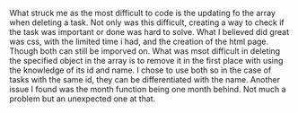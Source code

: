 What struck me as the most difficult to code is the updating fo the array when deleting a task. Not only was this difficult, creating a way to check if the task was important or done was hard to solve. What I believed did great was css, with the limited time i had, and the creation of the html page. Though both can still be imporved on. What was msot difficult in deleting the specified object in the array is to remove it in the first place with using the knowledge of its id and name. I chose to use both so in the case of tasks with the same id, they can be differentiated with the name. Another issue I found was the month function being one month behind. Not much a problem but an unexpected one at that.